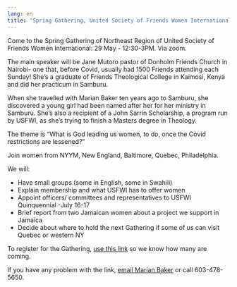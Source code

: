 ```yaml
---
lang: en
title: "Spring Gathering, United Society of Friends Women International Northeast Region "
---
```

Come to the Spring Gathering of Northeast Region of United Society of Friends Women International: 29 May - 12:30-3PM. Via zoom.

The main speaker will be Jane Mutoro pastor of Donholm Friends Church in Nairobi- one that, before Covid, usually had 1500 Friends attending each Sunday! She’s a graduate of Friends Theological College in Kaimosi, Kenya and did her practicum in Samburu. 

When she travelled with Marian Baker ten years ago to Samburu, she discovered a young girl had been named after her for her ministry in Samburu. She’s also a recipient of a John Sarrin Scholarship, a program run by USFWI, as she’s trying to finish a Masters degree in Theology. 

The theme is “What is God leading us women, to do, once the Covid restrictions are lessened?”

Join women from NYYM, New England, Baltimore, Quebec, Philadelphia.

We will: 
* Have small groups (some in English, some in Swahili)
* Explain membership and what USFWI has to offer women
* Appoint officers/ committees and representatives to USFWI Quinquennial -July 16-17
* Brief report from two Jamaican women about a project we support in Jamaica
* Decide about where to hold the next Gathering if some of us can visit Quebec or western NY

To register for the Gathering, [use this link](https://forms.gle/13eAqCnVUCNnW2raA) so we know how many are coming.

If you have any problem with the link, [email Marian Baker](mailto:quakerbonnet@gmail.com) or call 603-478-5650. 

